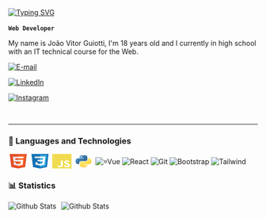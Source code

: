   <a href="https://git.io/typing-svg">
    <img src="https://readme-typing-svg.demolab.com?font=JetBrains+Mono&weight=600&size=22&pause=1000&color=5783eb&center=true&vCenter=true&random=false&width=524&lines=👨🏻‍💻João+Guiotti+-+Web+Developer+%E2%8A%B9+" alt="Typing SVG">
  </a>

**`Web Developer`**

My name is João Vitor Guiotti, I'm 18 years old and I currently in high school with an IT technical course for the Web.

[![E-mail](https://img.shields.io/badge/-Email-000?style=for-the-badge&logo=gmail&logoColor=5783eb&color=fcfaf5)](mailto:joaovitorguiotti8@gmail.com)

[![LinkedIn](https://img.shields.io/badge/-LinkedIn-000?style=for-the-badge&logo=linkedin&logoColor=5783eb&color=fcfaf5)](https://www.linkedin.com/in/jo%C3%A3o-vitor-5825b0299/)

[![Instagram](https://img.shields.io/badge/-Instagram-000?style=for-the-badge&logo=instagram&logoColor=5783eb&color=fcfaf5)](https://www.instagram.com/guiottij/)

 <br/>

---

### 📘 Languages and Technologies
  <img align="center" alt="HTML" height="30" width="40" src="https://raw.githubusercontent.com/devicons/devicon/master/icons/html5/html5-original.svg">
  <img align="center" alt="CSS" height="30" width="40" src="https://raw.githubusercontent.com/devicons/devicon/master/icons/css3/css3-original.svg">
  <img align="center" alt="Js" height="30" width="40" src="https://raw.githubusercontent.com/devicons/devicon/master/icons/javascript/javascript-plain.svg">
  <img align="center" alt="Python" height="30" width="40" src="https://raw.githubusercontent.com/devicons/devicon/master/icons/python/python-original.svg">
  <img align="center" alt="=Vue" height="30" width="40" src="https://cdn.jsdelivr.net/gh/devicons/devicon@latest/icons/vuejs/vuejs-original.svg">
  <img align="center" alt="React" height="30" width="40" src="https://cdn.jsdelivr.net/gh/devicons/devicon@latest/icons/react/react-original.svg" />
  <img align="center" alt="Git" height="30" width="40" src="https://cdn.jsdelivr.net/gh/devicons/devicon@latest/icons/git/git-original.svg" />
  <img align="center" alt="Bootstrap" height="30" width="40" src="https://cdn.jsdelivr.net/gh/devicons/devicon@latest/icons/bootstrap/bootstrap-original.svg" />
  <img align="center" alt="Tailwind" height="30" width="40" src="https://cdn.jsdelivr.net/gh/devicons/devicon@latest/icons/tailwindcss/tailwindcss-original.svg" />

  <br/>

### 📊 Statistics

<img align="left" alt="Github Stats" height="200" style="padding-right: 10px;" src="https://github-readme-stats.vercel.app/api?username=joaovnpt&show_icons=true&icon_color=5783eb&include_all_commits=true" />

<img align="left" alt="Github Stats" height="200" style="padding-right: 10px;" src="https://github-readme-stats.vercel.app/api/top-langs/?username=joaovnpt&langs_count=12&layout=donut&size_weight=0&count_weight=1&hide=c++,roff,fortran,powershell,c,meson,cython,batchfile" />
